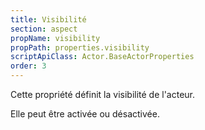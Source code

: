 ```yaml
---
title: Visibilité
section: aspect
propName: visibility
propPath: properties.visibility
scriptApiClass: Actor.BaseActorProperties
order: 3
---
```

Cette propriété définit la visibilité de l'acteur.

Elle peut être activée ou désactivée.